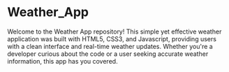 # Weather_App

Welcome to the Weather App repository! This simple yet effective weather application was built with HTML5, CSS3, and Javascript, providing users with a clean interface and real-time weather updates. Whether you're a developer curious about the code or a user seeking accurate weather information, this app has you covered.
